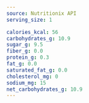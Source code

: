 ```yaml
---
source: Nutritionix API
serving_size: 1

calories_kcal: 56
carbohydrates_g: 10.9
sugar_g: 9.5
fiber_g: 0.0
protein_g: 0.3
fat_g: 0.0
saturated_fat_g: 0.0
cholesterol_mg: 0
sodium_mg: 15
net_carbohydrates_g: 10.9
---
```


